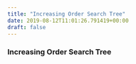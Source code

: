 ```yaml
---
title: "Increasing Order Search Tree"
date: 2019-08-12T11:01:26.791419+00:00
draft: false
---
```


### Increasing Order Search Tree
